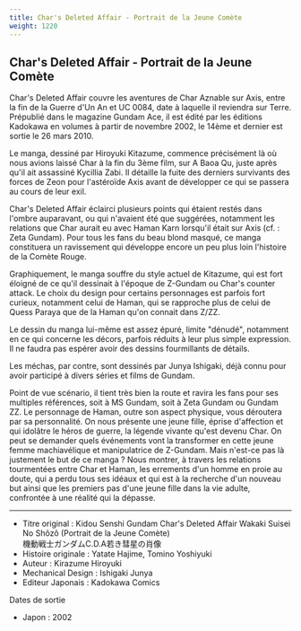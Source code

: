```yaml
---
title: Char's Deleted Affair - Portrait de la Jeune Comète
weight: 1220
---
```


Char's Deleted Affair - Portrait de la Jeune Comète
---------------------------------------------------





Char's Deleted Affair couvre les aventures de Char Aznable sur Axis, entre la fin de la Guerre d'Un An et UC 0084, date à laquelle il reviendra sur Terre. Prépublié dans le magazine Gundam Ace, il est édité par les éditions Kadokawa en volumes à partir de novembre 2002, le 14ème et dernier est sortie le 26 mars 2010.


Le manga, dessiné par Hiroyuki Kitazume, commence précisément là où nous avions laissé Char à la fin du 3ème film, sur A Baoa Qu, juste après qu'il ait assassiné Kycillia Zabi. Il détaille la fuite des derniers survivants des forces de Zeon pour l'astéroïde Axis avant de développer ce qui se passera au cours de leur exil.


Char's Deleted Affair éclairci plusieurs points qui étaient restés dans l'ombre auparavant, ou qui n'avaient été que suggérées, notamment les relations que Char aurait eu avec Haman Karn lorsqu'il était sur Axis (cf. : Zeta Gundam). Pour tous les fans du beau blond masqué, ce manga constituera un ravissement qui développe encore un peu plus loin l'histoire de la Comète Rouge.


Graphiquement, le manga souffre du style actuel de Kitazume, qui est fort éloigné de ce qu'il dessinait à l'époque de Z-Gundam ou Char's counter attack. Le choix du design pour certains personnages est parfois fort curieux, notamment celui de Haman, qui se rapproche plus de celui de Quess Paraya que de la Haman qu'on connait dans Z/ZZ.


Le dessin du manga lui-même est assez épuré, limite "dénudé", notamment en ce qui concerne les décors, parfois réduits à leur plus simple expression. Il ne faudra pas espérer avoir des dessins fourmillants de détails.


Les méchas, par contre, sont dessinés par Junya Ishigaki, déjà connu pour avoir participé à divers séries et films de Gundam.


Point de vue scénario, il tient très bien la route et ravira les fans pour ses multiples références, soit à MS Gundam, soit à Zeta Gundam ou Gundam ZZ. Le personnage de Haman, outre son aspect physique, vous déroutera par sa personnalité. On nous présente une jeune fille, éprise d'affection et qui idolâtre le héros de guerre, la légende vivante qu'est devenu Char. On peut se demander quels événements vont la transformer en cette jeune femme machiavélique et manipulatrice de Z-Gundam. Mais n'est-ce pas là justement le but de ce manga ? Nous montrer, à travers les relations tourmentées entre Char et Haman, les errements d'un homme en proie au doute, qui a perdu tous ses idéaux et qui est à la recherche d'un nouveau but ainsi que les premiers pas d'une jeune fille dans la vie adulte, confrontée à une réalité qui la dépasse.




---


* Titre original : Kidou Senshi Gundam Char's Deleted Affair Wakaki Suisei No Shôzô (Portrait de la Jeune Comète)  
機動戦士ガンダムC.D.A若き彗星の肖像
* Histoire originale : Yatate Hajime, Tomino Yoshiyuki
* Auteur : Kirazume Hiroyuki
* Mechanical Design : Ishigaki Junya
* Editeur Japonais : Kadokawa Comics




Dates de sortie


* Japon : 2002



